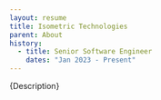 ```yaml
---
layout: resume
title: Isometric Technologies
parent: About
history:
  - title: Senior Software Engineer
    dates: "Jan 2023 - Present"
---
```


{Description}
